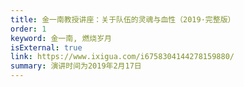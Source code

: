 ```yaml
---
title: 金一南教授讲座：关于队伍的灵魂与血性（2019·完整版）
order: 1
keyword: 金一南, 燃烧岁月
isExternal: true
link: https://www.ixigua.com/i6758304144278159880/
summary: 演讲时间为2019年2月17日
---
```

